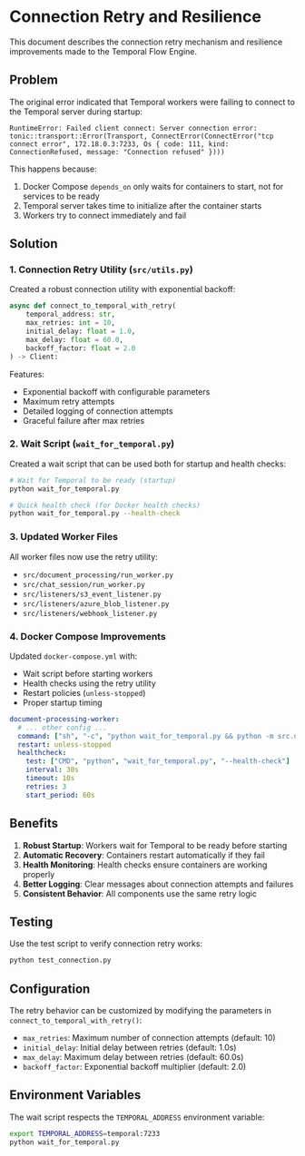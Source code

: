 # Connection Retry and Resilience

This document describes the connection retry mechanism and resilience improvements made to the Temporal Flow Engine.

## Problem

The original error indicated that Temporal workers were failing to connect to the Temporal server during startup:

```
RuntimeError: Failed client connect: Server connection error: tonic::transport::Error(Transport, ConnectError(ConnectError("tcp connect error", 172.18.0.3:7233, Os { code: 111, kind: ConnectionRefused, message: "Connection refused" })))
```

This happens because:
1. Docker Compose `depends_on` only waits for containers to start, not for services to be ready
2. Temporal server takes time to initialize after the container starts
3. Workers try to connect immediately and fail

## Solution

### 1. Connection Retry Utility (`src/utils.py`)

Created a robust connection utility with exponential backoff:

```python
async def connect_to_temporal_with_retry(
    temporal_address: str,
    max_retries: int = 10,
    initial_delay: float = 1.0,
    max_delay: float = 60.0,
    backoff_factor: float = 2.0
) -> Client:
```

Features:
- Exponential backoff with configurable parameters
- Maximum retry attempts
- Detailed logging of connection attempts
- Graceful failure after max retries

### 2. Wait Script (`wait_for_temporal.py`)

Created a wait script that can be used both for startup and health checks:

```bash
# Wait for Temporal to be ready (startup)
python wait_for_temporal.py

# Quick health check (for Docker health checks)
python wait_for_temporal.py --health-check
```

### 3. Updated Worker Files

All worker files now use the retry utility:
- `src/document_processing/run_worker.py`
- `src/chat_session/run_worker.py`
- `src/listeners/s3_event_listener.py`
- `src/listeners/azure_blob_listener.py`
- `src/listeners/webhook_listener.py`

### 4. Docker Compose Improvements

Updated `docker-compose.yml` with:
- Wait script before starting workers
- Health checks using the retry utility
- Restart policies (`unless-stopped`)
- Proper startup timing

```yaml
document-processing-worker:
  # ... other config ...
  command: ["sh", "-c", "python wait_for_temporal.py && python -m src.document_processing.run_worker"]
  restart: unless-stopped
  healthcheck:
    test: ["CMD", "python", "wait_for_temporal.py", "--health-check"]
    interval: 30s
    timeout: 10s
    retries: 3
    start_period: 60s
```

## Benefits

1. **Robust Startup**: Workers wait for Temporal to be ready before starting
2. **Automatic Recovery**: Containers restart automatically if they fail
3. **Health Monitoring**: Health checks ensure containers are working properly
4. **Better Logging**: Clear messages about connection attempts and failures
5. **Consistent Behavior**: All components use the same retry logic

## Testing

Use the test script to verify connection retry works:

```bash
python test_connection.py
```

## Configuration

The retry behavior can be customized by modifying the parameters in `connect_to_temporal_with_retry()`:

- `max_retries`: Maximum number of connection attempts (default: 10)
- `initial_delay`: Initial delay between retries (default: 1.0s)
- `max_delay`: Maximum delay between retries (default: 60.0s)
- `backoff_factor`: Exponential backoff multiplier (default: 2.0)

## Environment Variables

The wait script respects the `TEMPORAL_ADDRESS` environment variable:

```bash
export TEMPORAL_ADDRESS=temporal:7233
python wait_for_temporal.py
```
